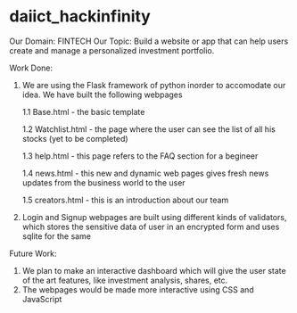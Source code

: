 # daiict_hackinfinity
Our Domain: FINTECH
Our Topic:  Build a website or app that can help users create and manage a personalized
investment portfolio.

Work Done:

1. We are using the Flask framework of python inorder to accomodate our idea. We have built the following webpages

    1.1 Base.html - the basic template
    
    1.2 Watchlist.html - the page where the user can see the list of all his stocks (yet to be completed)
    
    1.3 help.html - this page refers to the FAQ section for a begineer
    
    1.4 news.html - this new and dynamic web pages gives fresh news updates from the business world to the user
    
    1.5 creators.html - this is an introduction about our team
    
    
2. Login and Signup webpages are built using different kinds of validators, which stores the sensitive data of user in an encrypted form
   and uses sqlite for the same
  

Future Work:

1. We plan to make an interactive dashboard which will give the user state of the art features, like investment analysis, shares, etc.
2. The webpages would be made more interactive using CSS and JavaScript
